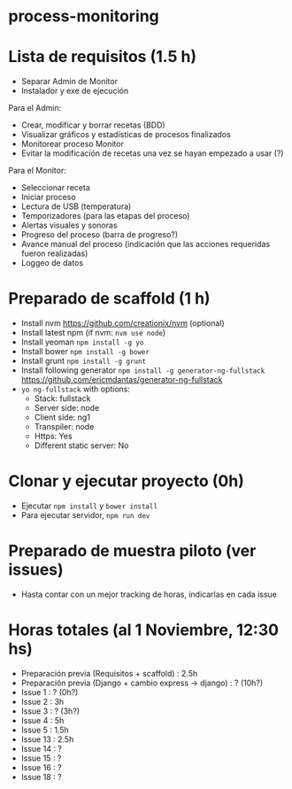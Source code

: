 # process-monitoring

# Lista de requisitos (1.5 h)
- Separar Admin de Monitor
- Instalador y exe de ejecución

Para el Admin:
- Crear, modificar y borrar recetas (BDD)
- Visualizar gráficos y estadísticas de procesos finalizados
- Monitorear proceso Monitor
- Evitar la modificación de recetas una vez se hayan empezado a usar (?)

Para el Monitor:
- Seleccionar receta
- Iniciar proceso
- Lectura de USB (temperatura)
- Temporizadores (para las etapas del proceso)
- Alertas visuales y sonoras
- Progreso del proceso (barra de progreso?)
- Avance manual del proceso (indicación que las acciones requeridas fueron realizadas)
- Loggeo de datos

# Preparado de scaffold (1 h)
- Install nvm https://github.com/creationix/nvm (optional)
- Install latest npm (if nvm: `nvm use node`)
- Install yeoman `npm install -g yo`
- Install bower `npm install -g bower`
- Install grunt `npm install -g grunt`
- Install following generator `npm install -g generator-ng-fullstack` https://github.com/ericmdantas/generator-ng-fullstack
- `yo ng-fullstack` with options:
	* Stack: fullstack
	* Server side: node
	* Client side: ng1
	* Transpiler: node
	* Https: Yes
	* Different static server: No

# Clonar y ejecutar proyecto (0h)
- Ejecutar `npm install` y `bower install`
- Para ejecutar servidor, `npm run dev`

# Preparado de muestra piloto (ver issues)
- Hasta contar con un mejor tracking de horas, indicarlas en cada issue

# Horas totales (al 1 Noviembre, 12:30 hs)
- Preparación previa (Requisitos + scaffold) : 2.5h
- Preparación previa (Django + cambio express -> django) : ? (10h?)
- Issue 1 : ? (0h?)
- Issue 2 : 3h
- Issue 3 : ? (3h?)
- Issue 4 : 5h
- Issue 5 : 1.5h
- Issue 13 : 2.5h
- Issue 14 : ?
- Issue 15 : ?
- Issue 16 : ?
- Issue 18 : ?
